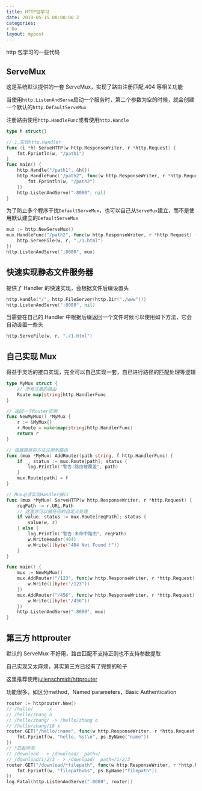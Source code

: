 ```yaml
---
title: HTTP包学习
date: 2019-05-15 00:00:00 Z
categories:
- Go
layout: mypost
---
```


http 包学习的一些代码

## ServeMux

这是系统默认提供的一套 ServeMux，实现了路由注册匹配,404 等相关功能

当使用`http.ListenAndServe`启动一个服务时，第二个参数为空的时候，就会创建一个默认的`http.DefaultServeMux`

注册路由使用`http.HandleFunc`或者使用`http.Handle`

```go
type h struct{}

// 1.实现http.Handler
func (i *h) ServeHTTP(w http.ResponseWriter, r *http.Request) {
    fmt.Fprintln(w, "/path1")
}
func main() {
    http.Handle("/path1", &h{})
    http.HandleFunc("/path2", func(w http.ResponseWriter, r *http.Request) {
        fmt.Fprintln(w, "/path2")
    })
    http.ListenAndServe(":8080", nil)
}
```

为了防止多个程序干扰`DefaultServeMux`，也可以自己从`ServeMux`建立，而不是使用默认建立的`DefaultServeMux`

```go
mux := http.NewServeMux()
mux.HandleFunc("/path2", func(w http.ResponseWriter, r *http.Request) {
    http.ServeFile(w, r, "./1.html")
})
http.ListenAndServe(":8080", mux)
```

## 快速实现静态文件服务器

提供了 Handler 的快速实现，会根据文件后缀设置头

```go
http.Handle("/", http.FileServer(http.Dir("./www")))
http.ListenAndServe(":8080", nil)
```

当需要在自己的 Handler 中根据后缀返回一个文件时候可以使用如下方法，它会自动设置一些头

```go
http.ServeFile(w, r, "./1.html")
```

## 自己实现 Mux

得益于灵活的接口实现，完全可以自己实现一套，自已进行路径的匹配处理等逻辑

```go
type MyMux struct {
    // 所有注册的路由
    Route map[string]http.HandlerFunc
}

// 返回一个Router实例
func NewMyMux() *MyMux {
    r := &MyMux{}
    r.Route = make(map[string]http.HandlerFunc)
    return r
}

// 根据路径将方法注册到路由
func (mux *MyMux) AddRouter(path string, f http.HandlerFunc) {
    if _, status := mux.Route[path]; status {
        log.Println("警告:路由被覆盖", path)
    }
    mux.Route[path] = f
}

// Mux必须实现Handler接口
func (mux *MyMux) ServeHTTP(w http.ResponseWriter, r *http.Request) {
    reqPath := r.URL.Path
    // 这里你可以做任何的自定义处理
    if value, status := mux.Route[reqPath]; status {
        value(w, r)
    } else {
        log.Println("警告:未命中路由", reqPath)
        w.WriteHeader(404)
        w.Write([]byte("404 Not Found !"))
    }
}

func main() {
    mux := NewMyMux()
    mux.AddRouter("/123", func(w http.ResponseWriter, r *http.Request) {
        w.Write([]byte("/123"))
    })
    mux.AddRouter("/456", func(w http.ResponseWriter, r *http.Request) {
        w.Write([]byte("/456"))
    })
    http.ListenAndServe(":8080", mux)
}
```

## 第三方 httprouter

默认的 ServeMux 不好用，路由匹配不支持正则也不支持参数提取

自己实现又太麻烦，其实第三方已经有了完整的轮子

这里推荐使用[julienschmidt/httprouter](https://github.com/julienschmidt/httprouter)

功能很多，如区分method，Named parameters，Basic Authentication

```go
router := httprouter.New()
// /hello/      x
// /hello/zhang o
// /hello/zhang/ -> /hello/zhang o
// /hello/zhang/18 x
router.GET("/hello/:name", func(w http.ResponseWriter, r *http.Request, ps httprouter.Params) {
    fmt.Fprintf(w, "hello, %s!\n", ps.ByName("name"))
})
// *匹配所有
// /download - > /download/  path=/
// /download/1/2/3 - > /download/  path=/1/2/3
router.GET("/download/*filepath", func(w http.ResponseWriter, r *http.Request, ps httprouter.Params) {
    fmt.Fprintf(w, "filepath=%s", ps.ByName("filepath"))
})
log.Fatal(http.ListenAndServe(":8080", router))
```